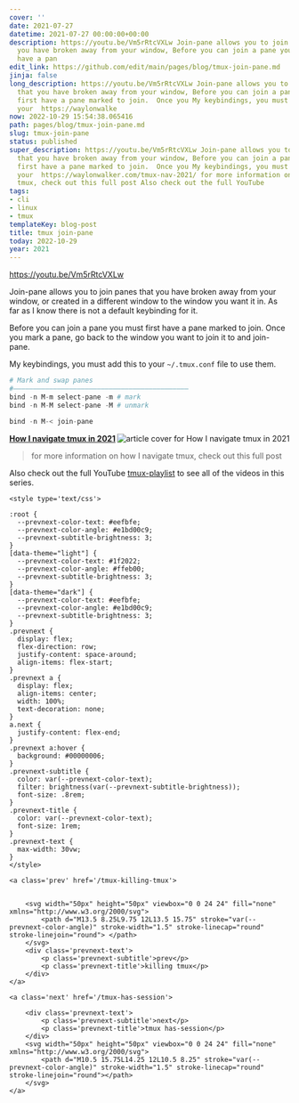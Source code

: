 ```yaml
---
cover: ''
date: 2021-07-27
datetime: 2021-07-27 00:00:00+00:00
description: https://youtu.be/Vm5rRtcVXLw Join-pane allows you to join panes that
  you have broken away from your window, Before you can join a pane you must first
  have a pan
edit_link: https://github.com/edit/main/pages/blog/tmux-join-pane.md
jinja: false
long_description: https://youtu.be/Vm5rRtcVXLw Join-pane allows you to join panes
  that you have broken away from your window, Before you can join a pane you must
  first have a pane marked to join.  Once you My keybindings, you must add this to
  your  https://waylonwalke
now: 2022-10-29 15:54:38.065416
path: pages/blog/tmux-join-pane.md
slug: tmux-join-pane
status: published
super_description: https://youtu.be/Vm5rRtcVXLw Join-pane allows you to join panes
  that you have broken away from your window, Before you can join a pane you must
  first have a pane marked to join.  Once you My keybindings, you must add this to
  your  https://waylonwalker.com/tmux-nav-2021/ for more information on how I navigate
  tmux, check out this full post Also check out the full YouTube
tags:
- cli
- linux
- tmux
templateKey: blog-post
title: tmux join-pane
today: 2022-10-29
year: 2021
---
```


https://youtu.be/Vm5rRtcVXLw

Join-pane allows you to join panes that you have broken away from your window,
or created in a different window to the window you want it in.  As far as I
know there is not a default keybinding for it.

Before you can join a pane you must first have a pane marked to join.  Once you
mark a pane, go back to the window you want to join it to and join-pane.

My keybindings, you must add this to your `~/.tmux.conf` file to use them.

``` python
# Mark and swap panes
#――――――――――――――――――――――――――――――――――――――――――――
bind -n M-m select-pane -m # mark
bind -n M-M select-pane -M # unmark

bind -n M-< join-pane
```


<div class="onelinelink-wrapper">
    <a class="onelinelink" href="https://waylonwalker.com/tmux-nav-2021/">
        <img style="float: right;" align='right' src="https://covers.waylonwalker.com/tmux-nav-2021.jpg" alt="article cover for How I navigate tmux in 2021"/>
        <p><strong>How I navigate tmux in 2021</strong></p>
    </a>
</div>


> for more information on how I navigate tmux, check out this full post

Also check out the full YouTube
[tmux-playlist](https://www.youtube.com/playlist?list=PLTRNG6WIHETB4reAxbWza3CZeP9KL6Bkr)
to see all of the videos in this series.
<div class='prevnext'>

    <style type='text/css'>

    :root {
      --prevnext-color-text: #eefbfe;
      --prevnext-color-angle: #e1bd00c9;
      --prevnext-subtitle-brightness: 3;
    }
    [data-theme="light"] {
      --prevnext-color-text: #1f2022;
      --prevnext-color-angle: #ffeb00;
      --prevnext-subtitle-brightness: 3;
    }
    [data-theme="dark"] {
      --prevnext-color-text: #eefbfe;
      --prevnext-color-angle: #e1bd00c9;
      --prevnext-subtitle-brightness: 3;
    }
    .prevnext {
      display: flex;
      flex-direction: row;
      justify-content: space-around;
      align-items: flex-start;
    }
    .prevnext a {
      display: flex;
      align-items: center;
      width: 100%;
      text-decoration: none;
    }
    a.next {
      justify-content: flex-end;
    }
    .prevnext a:hover {
      background: #00000006;
    }
    .prevnext-subtitle {
      color: var(--prevnext-color-text);
      filter: brightness(var(--prevnext-subtitle-brightness));
      font-size: .8rem;
    }
    .prevnext-title {
      color: var(--prevnext-color-text);
      font-size: 1rem;
    }
    .prevnext-text {
      max-width: 30vw;
    }
    </style>
    
    <a class='prev' href='/tmux-killing-tmux'>
    

        <svg width="50px" height="50px" viewbox="0 0 24 24" fill="none" xmlns="http://www.w3.org/2000/svg">
            <path d="M13.5 8.25L9.75 12L13.5 15.75" stroke="var(--prevnext-color-angle)" stroke-width="1.5" stroke-linecap="round" stroke-linejoin="round"> </path>
        </svg>
        <div class='prevnext-text'>
            <p class='prevnext-subtitle'>prev</p>
            <p class='prevnext-title'>killing tmux</p>
        </div>
    </a>
    
    <a class='next' href='/tmux-has-session'>
    
        <div class='prevnext-text'>
            <p class='prevnext-subtitle'>next</p>
            <p class='prevnext-title'>tmux has-session</p>
        </div>
        <svg width="50px" height="50px" viewbox="0 0 24 24" fill="none" xmlns="http://www.w3.org/2000/svg">
            <path d="M10.5 15.75L14.25 12L10.5 8.25" stroke="var(--prevnext-color-angle)" stroke-width="1.5" stroke-linecap="round" stroke-linejoin="round"></path>
        </svg>
    </a>
  </div>